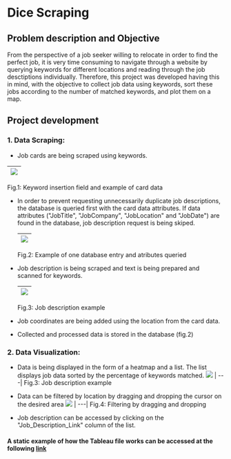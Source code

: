 # Dice Scraping

## Problem description and Objective
From the perspective of a job seeker willing to relocate in order to find the perfect job, it is very time consuming to navigate through a website by querying keywords for different locations and reading through the job desctiptions individually.
Therefore, this project was developed having this in mind, with the objective to collect job data using keywords, sort these jobs according to the number of matched keywords, and plot them on a map.

## Project development

### 1. Data Scraping:

* Job cards are being scraped using keywords.

 <img src=https://github.com/florin-vasiliu/dice_scraping/blob/master/images/JobCards.JPG>|
 ---|
 Fig.1: Keyword insertion field and example of card data
 
* In order to prevent requesting unnecessarily duplicate job descriptions, the database is queried first with the card data attributes. If data attributes ("JobTitle", "JobCompany", "JobLocation" and "JobDate") are found in the database, job description request is being skiped.
 
  <img src=https://github.com/florin-vasiliu/dice_scraping/blob/master/images/DatabaseSchema.JPG> |
  ---|
  Fig.2: Example of one database entry and atributes queried
  
* Job description is being scraped and text is being prepared and scanned for keywords.

  <img src=https://github.com/florin-vasiliu/dice_scraping/blob/master/images/JobDescription.JPG> |
  ---|
  Fig.3: Job description example
  
* Job coordinates are being added using the location from the card data.
  
* Collected and processed data is stored in the database (fig.2)
  
 ### 2. Data Visualization:
 
* Data is being displayed in the form of a heatmap and a list. The list displays job data sorted by the percentage of keywords matched. 
  <img src=https://github.com/florin-vasiliu/dice_scraping/blob/master/images/TableauDashboard.JPG> |
  ---|
  Fig.3: Job description example
  
* Data can be filtered by location by dragging and dropping the cursor on the desired area
  <img src=https://media.giphy.com/media/F8L4UlK9Ej40IH6Qag/giphy.gif> |
  ---|
  Fig.4: Filtering by dragging and dropping

* Job description can be accessed by clicking on the "Job_Description_Link" column of the list.

#### A static example of how the Tableau file works can be accessed at the following <a href="https://public.tableau.com/profile/florin.vasiliu4232#!/vizhome/DiceData_16199065191880/JobsDistribution">link</a>
  
  
 
 


